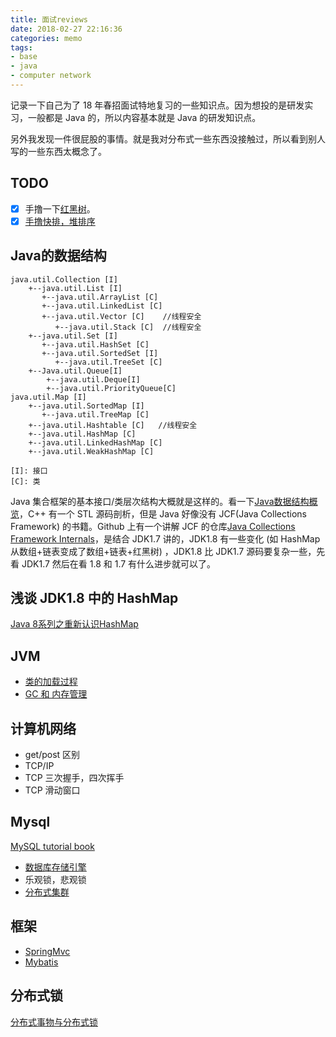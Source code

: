 ```yaml
---
title: 面试reviews
date: 2018-02-27 22:16:36
categories: memo
tags:
- base
- java
- computer network
---
```


记录一下自己为了 18 年春招面试特地复习的一些知识点。因为想投的是研发实习，一般都是 Java 的，所以内容基本就是 Java 的研发知识点。

另外我发现一件很屁股的事情。就是我对分布式一些东西没接触过，所以看到别人写的一些东西太概念了。

## TODO
- [x] 手撸一下[红黑树](https://zhuanlan.zhihu.com/p/24367771)。
- [x] [手撸快排，堆排序](http://blog.pwxcoo.com/2018/03/01/10%E7%A7%8D%E6%8E%92%E5%BA%8F%E7%AE%97%E6%B3%95/)

## Java的数据结构
```
java.util.Collection [I]
    +--java.util.List [I]
       +--java.util.ArrayList [C]    
       +--java.util.LinkedList [C]  
       +--java.util.Vector [C]    //线程安全
          +--java.util.Stack [C]  //线程安全
    +--java.util.Set [I]                   
       +--java.util.HashSet [C]      
       +--java.util.SortedSet [I]    
          +--java.util.TreeSet [C]    
    +--Java.util.Queue[I]
        +--java.util.Deque[I]   
        +--java.util.PriorityQueue[C]  
java.util.Map [I]
    +--java.util.SortedMap [I]
       +--java.util.TreeMap [C]
    +--java.util.Hashtable [C]   //线程安全
    +--java.util.HashMap [C]
    +--java.util.LinkedHashMap [C]
    +--java.util.WeakHashMap [C]

[I]: 接口
[C]: 类
```
Java 集合框架的基本接口/类层次结构大概就是这样的。看一下[Java数据结构概览](https://segmentfault.com/a/1190000009797159)，C++ 有一个 STL 源码剖析，但是 Java 好像没有 JCF(Java Collections Framework) 的书籍。Github 上有一个讲解 JCF 的仓库[Java Collections Framework Internals](https://github.com/CarpenterLee/JCFInternals)，是结合 JDK1.7 讲的，JDK1.8 有一些变化 (如 HashMap 从数组+链表变成了数组+链表+红黑树) ，JDK1.8 比 JDK1.7 源码要复杂一些，先看 JDK1.7 然后在看 1.8 和 1.7 有什么进步就可以了。

## 浅谈 JDK1.8 中的 HashMap
[Java 8系列之重新认识HashMap](https://zhuanlan.zhihu.com/p/21673805)

## JVM
- [类的加载过程](http://blog.csdn.net/ns_code/article/details/17881581)
- [GC 和 内存管理](http://www.importnew.com/13504.html)

## 计算机网络 
- get/post 区别
- TCP/IP
- TCP 三次握手，四次挥手
- TCP 滑动窗口

## Mysql
[MySQL tutorial book](https://github.com/jaywcjlove/mysql-tutorial)
- [数据库存储引擎](https://github.com/jaywcjlove/mysql-tutorial/blob/master/chapter3/3.5.md)
- 乐观锁，悲观锁
- [分布式集群](http://www.infoq.com/cn/articles/exploration-of-distributed-mysql-cluster-scheme)

## 框架
- [SpringMvc](https://www.zhihu.com/question/38696452/answer/267119037)
- [Mybatis](https://github.com/tuguangquan/mybatis)

## 分布式锁
[分布式事物与分布式锁](https://www.jianshu.com/p/c2b4aa7a12f1)

